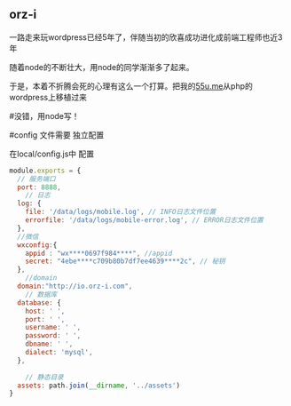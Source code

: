 ## orz-i

一路走来玩wordpress已经5年了，伴随当初的欣喜成功进化成前端工程师也近3年

随着node的不断壮大，用node的同学渐渐多了起来。

于是，本着不折腾会死的心理有这么一个打算。把我的[55u.me](http://55u.me)从php的wordpress上移植过来

#没错，用node写！





#config 文件需要 独立配置


在local/config.js中 配置


```js
module.exports = {
  // 服务端口
  port: 8888,
    // 日志
  log: {
    file: '/data/logs/mobile.log', // INFO日志文件位置
    errorfile: '/data/logs/mobile-error.log', // ERROR日志文件位置
  },
  //微信
  wxconfig:{
  	appid : "wx****0697f984****", //appid
    secret: "4ebe****c709b80b7df7ee4639****2c", // 秘钥
  },
    //domain
  domain:"http://io.orz-i.com",
    // 数据库
  database: {
    host: ' ',
    port: ' ',
    username: ' ',
    password: ' ',
    dbname: ' ',
    dialect: 'mysql',
  },
 
    // 静态目录
  assets: path.join(__dirname, '../assets')
}
```

 
